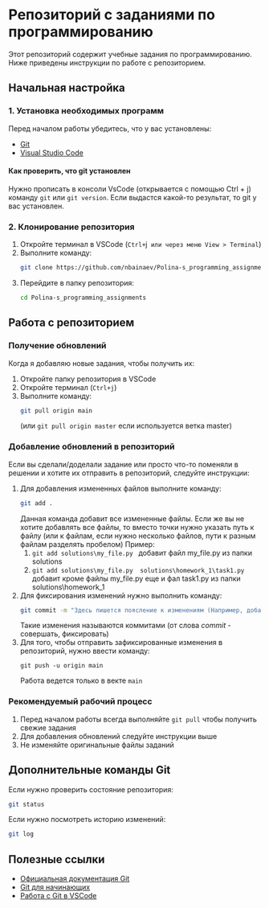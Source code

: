 # Репозиторий с заданиями по программированию

Этот репозиторий содержит учебные задания по программированию. Ниже приведены инструкции по работе с репозиторием.

## Начальная настройка

### 1. Установка необходимых программ

Перед началом работы убедитесь, что у вас установлены:
- [Git](https://git-scm.com/downloads)
- [Visual Studio Code](https://code.visualstudio.com/)
#### Как проверить, что git установлен
Нужно прописать в консоли VsCode (открывается с помощью Ctrl + j) команду ```git``` или `git version`. Если выдастся какой-то результат, то git у вас установлен.
### 2. Клонирование репозитория

1. Откройте терминал в VSCode (`Ctrl+`j` или через меню View > Terminal`)
2. Выполните команду:
   ```bash
   git clone https://github.com/nbainaev/Polina-s_programming_assignments.git
   ```
3. Перейдите в папку репозитория:
   ```bash
   cd Polina-s_programming_assignments
   ```

## Работа с репозиторием

### Получение обновлений

Когда я добавляю новые задания, чтобы получить их:

1. Откройте папку репозитория в VSCode
2. Откройте терминал (`Ctrl+j`)
3. Выполните команду:
   ```bash
   git pull origin main
   ```
   (или `git pull origin master` если используется ветка master)

### Добавление обновлений в репозиторий
Если вы сделали/доделали задание или просто что-то поменяли в решении и хотите их отправить в репозиторий,
следуйте инструкции:
1. Для добавления измененных файлов выполните команду:
   ```bash
   git add .
   ```
   Данная команда добавит все измененные файлы.
   Если же вы не хотите добавлять все файлы, то вместо точки нужно указать путь к файлу (или к файлам,
   если нужно несколько файлов, пути к разным файлам разделять пробелом)
   Пример:
   1. ```git add solutions\my_file.py ``` добавит файл my_file.py из папки solutions
   2. ```git add solutions\my_file.py  solutions\homework_1\task1.py``` добавит кроме файлы my_file.py
      еще и фал task1.py из папки solutions\homework_1
2. Для фиксирования изменений нужно выполнить команду:
   ```bash
   git commit -m "Здесь пишется поясление к изменениям (Например, добавлен файл my_file.py)"
   ```
   Такие изменения называются коммитами (от слова *commit* - совершать, фиксировать)
3. Для того, чтобы отправить зафиксированные изменения в репозиторий, нужно ввести команду:
   ```
   git push -u origin main
   ```
   Работа ведется только в векте ```main```
   
### Рекомендуемый рабочий процесс

1. Перед началом работы всегда выполняйте `git pull` чтобы получить свежие задания
2. Для добавления обновлений следуйте инструкции выше
3. Не изменяйте оригинальные файлы заданий

## Дополнительные команды Git

Если нужно проверить состояние репозитория:
```bash
git status
```

Если нужно посмотреть историю изменений:
```bash
git log
```

## Полезные ссылки

- [Официальная документация Git](https://git-scm.com/doc)
- [Git для начинающих](https://githowto.com/ru)
- [Работа с Git в VSCode](https://code.visualstudio.com/docs/editor/versioncontrol)
